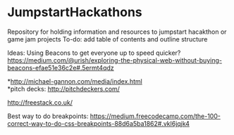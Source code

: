 # JumpstartHackathons
Repository for holding information and resources to jumpstart hacakthon or game jam projects
 To-do: add table of contents and outline structure
 
 
 
 
 Ideas: Using Beacons to get everyone up to speed quicker? https://medium.com/@urish/exploring-the-physical-web-without-buying-beacons-efae51e36c2e#.5ermt4qdz
 
 *http://michael-gannon.com/media/index.html  
 *pitch decks: http://pitchdeckers.com/
 

http://freestack.co.uk/
 
 
 Best way to do breakpoints: https://medium.freecodecamp.com/the-100-correct-way-to-do-css-breakpoints-88d6a5ba1862#.vkl6jqjk4
 
 
 
 
